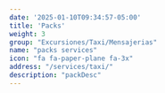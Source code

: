 ```yaml
---
date: '2025-01-10T09:34:57-05:00'
title: 'Packs'
weight: 3
group: "Excursiones/Taxi/Mensajerias"
name: "packs services"
icon: "fa fa-paper-plane fa-3x"
address: "/services/taxi/"
description: "packDesc"
---
```

